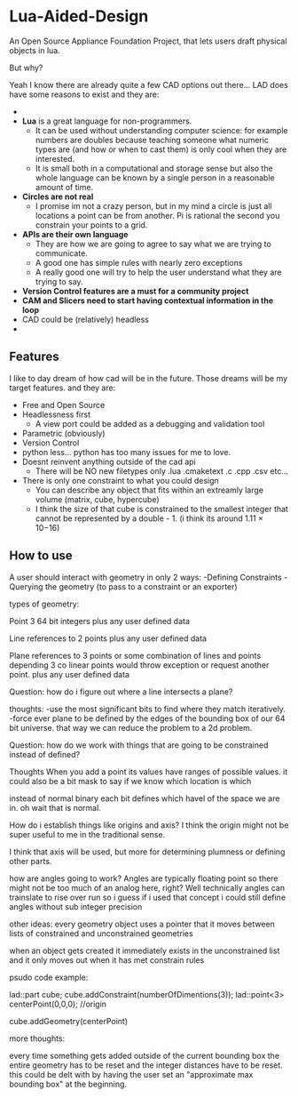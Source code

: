 # Lua-Aided-Design
An Open Source Appliance Foundation Project, that lets users draft physical objects in lua.

But why?

Yeah I know there are already quite a few CAD options out there... LAD does have some reasons to exist and they are:

- 
- **Lua** is a great language for non-programmers.
  - It can be used without understanding computer science: for example numbers are doubles because teaching someone what numeric types are (and how or when to cast them) is only cool when they are interested.
  - It is small both in a computational and storage sense but also the whole language can be known by a single person in a reasonable amount of time.
- **Circles are not real**
  - I promise im not a crazy person, but in my mind a circle is just all locations a point can be from another.  Pi is rational the second you constrain your points to a grid.
- **APIs are their own language**
  - They are how we are going to agree to say what we are trying to communicate.
  - A good one has simple rules with nearly zero exceptions
  - A really good one will try to help the user understand what they are trying to say.
 - **Version Control features are a must for a community project**
 - **CAM and Slicers need to start having contextual information in the loop**
 - CAD could be (relatively) headless
 - 
## Features
I like to day dream of how cad will be in the future.  Those dreams will be my target features. and they are:
  - Free and Open Source
  - Headlessness first
    - A view port could be added as a debugging and validation tool
  - Parametric (obviously)
  - Version Control
  - python less... python has too many issues for me to love.
  - Doesnt reinvent anything outside of the cad api
    - There will be NO new filetypes only .lua .cmaketext .c .cpp .csv etc...
  - There is only one constraint to what you could design
    - You can describe any object that fits within an extreamly large volume (matrix, cube, hypercube)
    - I think the size of that cube is constrained to the smallest integer that cannot be represented by a double - 1.  (i think its around 1.11 × 10−16)

## How to use

A user should interact with geometry in only 2 ways:
  -Defining Constraints
  -Querying the geometry (to pass to a constraint or an exporter)



types of geometry:

Point
3 64 bit integers
plus any user defined data

Line
references to 2 points
plus any user defined data

Plane
references to 3 points
or some combination of lines and points depending
3 co linear points would throw exception or request another point.
plus any user defined data



Question:
how do i figure out where a line intersects a plane?

thoughts: 
-use the most significant bits to find where they match iteratively.
-force ever plane to be defined by the edges of the bounding box of our 64 bit universe. that way we can reduce the problem to a 2d problem.

Question: how do we work with things that are going to be constrained instead of defined?

Thoughts
When you add a point its values have ranges of possible values.
it could also be a bit mask to say if we know which location is which

instead of normal binary each bit defines which havel of the space we are in.  oh wait that is normal.



How do i establish things like origins and axis?
I think the origin might not be super useful to me in the traditional sense.

I think that axis will be used, but more for determining plumness or defining other parts.

how are angles going to work?  Angles are typically floating point so there might not be too much of an analog here, right?  Well technically angles can trainslate to rise over run so i guess if i used that concept i could still define angles without sub integer precision








other ideas:
every geometry object uses a pointer that it moves between lists of constrained and unconstrained geometries

when an object gets created it immediately exists in the unconstrained list and it only moves out when it has met constrain rules












psudo code example:

lad::part cube;
cube.addConstraint(numberOfDimentions(3));
lad::point<3> centerPoint(0,0,0); //origin

cube.addGeometry(centerPoint)


more thoughts:

every time something gets added outside of the current bounding box the entire geometry has to be reset and the integer distances have to be reset.
this could be delt with by having the user set an "approximate max bounding box" at the beginning.






